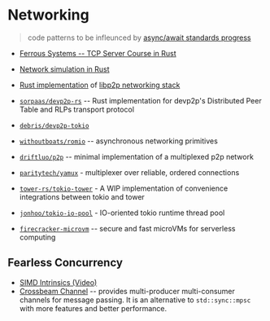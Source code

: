 # Networking
> code patterns to be infleunced by [async/await standards progress](./notes.md)

* [Ferrous Systems -- TCP Server Course in Rust](https://github.com/ferrous-systems/rust-three-days-course)
* [Network simulation in Rust](https://github.com/canndrew/netsim)

* [Rust implementation](https://github.com/libp2p/rust-libp2p) of [libp2p networking stack](https://libp2p.io)
* [`sorpaas/devp2p-rs`](https://github.com/sorpaas/devp2p-rs) -- Rust implementation for devp2p's Distributed Peer Table and RLPs transport protocol
* [`debris/devp2p-tokio`](https://github.com/debris/devp2p-tokio)
* [`withoutboats/romio`](https://github.com/withoutboats/romio) -- asynchronous networking primitives
* [`driftluo/p2p`](https://github.com/driftluo/p2p) -- minimal implementation of a multiplexed p2p network
* [`paritytech/yamux`](https://github.com/paritytech/yamux) - multiplexer over reliable, ordered connections


* [`tower-rs/tokio-tower`](https://github.com/tower-rs/tokio-tower) - A WIP implementation of convenience integrations between tokio and tower
* [`jonhoo/tokio-io-pool`](https://github.com/jonhoo/tokio-io-pool) - IO-oriented tokio runtime thread pool

* [`firecracker-microvm`](https://github.com/firecracker-microvm/firecracker) -- secure and fast microVMs for serverless computing

## Fearless Concurrency

* [SIMD Intrinsics (Video)](https://www.youtube.com/watch?v=4Gs_CA_vm3o&app=desktop)
* [Crossbeam Channel](https://github.com/crossbeam-rs/crossbeam/blob/master/crossbeam-channel/README.md) -- provides multi-producer multi-consumer channels for message passing. It is an alternative to `std::sync::mpsc` with more features and better performance.
